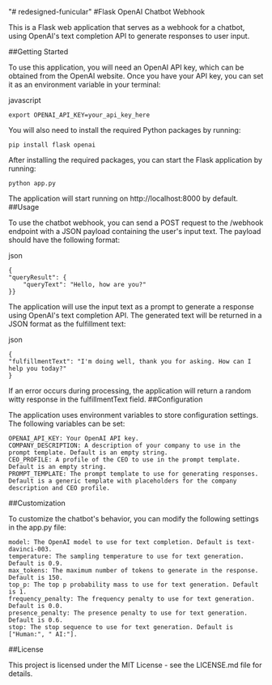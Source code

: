 "# redesigned-funicular" 
#Flask OpenAI Chatbot Webhook

This is a Flask web application that serves as a webhook for a chatbot, using OpenAI's text completion API to generate responses to user input.

##Getting Started

To use this application, you will need an OpenAI API key, which can be obtained from the OpenAI website. Once you have your API key, you can set it as an environment variable in your terminal:

javascript

    export OPENAI_API_KEY=your_api_key_here

You will also need to install the required Python packages by running:

    pip install flask openai

After installing the required packages, you can start the Flask application by running:

    python app.py

The application will start running on http://localhost:8000 by default.
##Usage

To use the chatbot webhook, you can send a POST request to the /webhook endpoint with a JSON payload containing the user's input text. The payload should have the following format:

json

    {
    "queryResult": {
        "queryText": "Hello, how are you?"
    }}

The application will use the input text as a prompt to generate a response using OpenAI's text completion API. The generated text will be returned in a JSON format as the fulfillment text:

json

    {
    "fulfillmentText": "I'm doing well, thank you for asking. How can I help you today?"
    }

If an error occurs during processing, the application will return a random witty response in the fulfillmentText field.
##Configuration

The application uses environment variables to store configuration settings. The following variables can be set:

    OPENAI_API_KEY: Your OpenAI API key.
    COMPANY_DESCRIPTION: A description of your company to use in the prompt template. Default is an empty string.
    CEO_PROFILE: A profile of the CEO to use in the prompt template. Default is an empty string.
    PROMPT_TEMPLATE: The prompt template to use for generating responses. Default is a generic template with placeholders for the company description and CEO profile.

##Customization

To customize the chatbot's behavior, you can modify the following settings in the app.py file:

    model: The OpenAI model to use for text completion. Default is text-davinci-003.
    temperature: The sampling temperature to use for text generation. Default is 0.9.
    max_tokens: The maximum number of tokens to generate in the response. Default is 150.
    top_p: The top p probability mass to use for text generation. Default is 1.
    frequency_penalty: The frequency penalty to use for text generation. Default is 0.0.
    presence_penalty: The presence penalty to use for text generation. Default is 0.6.
    stop: The stop sequence to use for text generation. Default is ["Human:", " AI:"].

##License

This project is licensed under the MIT License - see the LICENSE.md file for details.
